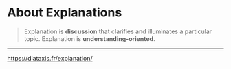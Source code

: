 # About Explanations

>Explanation is **discussion** that clarifies and illuminates a particular topic. Explanation is **understanding-oriented**.

---
https://diataxis.fr/explanation/
